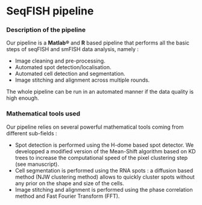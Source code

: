 # SeqFISH pipeline

### Description of the pipeline

Our pipeline is a **Matlab®** and **R** based pipeline that performs all the basic steps of seqFISH and smFISH data analysis, namely :
- Image cleaning and pre-processing.
- Automated spot detection/localisation.
- Automated cell detection and segmentation.
- Image stitching and alignment across multiple rounds.

The whole pipeline can be run in an automated manner if the data quality is high enough.

### Mathematical tools used

Our pipeline relies on several powerful mathematical tools coming from different sub-fields :
- Spot detection is performed using the H-dome based spot detector. We developped a modified version of the Mean-Shift algorithm based on KD trees to increase the computational speed of the pixel clustering step (see manuscript).
- Cell segmentation is performed using the RNA spots : a diffusion based method (NJW clustering method) allows to quickly cluster spots without any prior on the shape and size of the cells.
- Image stitching and alignment is performed using the phase correlation method and Fast Fourier Transform (FFT).
